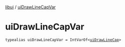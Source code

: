 [libui](index.md) / [uiDrawLineCapVar](./ui-draw-line-cap-var.md)

# uiDrawLineCapVar

`typealias uiDrawLineCapVar = IntVarOf<`[`uiDrawLineCap`](ui-draw-line-cap.md)`>`